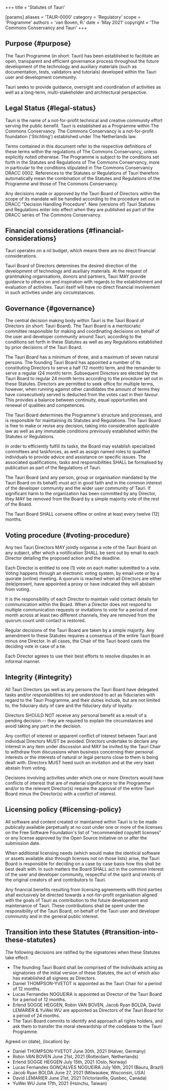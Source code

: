 +++
title = 'Statutes of Tauri'

[params]
    aliases = 'TAUR-0000'
    category = 'Regulatory'
    scope = 'Programme'
    authors = 'van Boven, R.'
    date = 'May 2021'
    copyright = 'The Commons Conservancy and Tauri'
+++

## Purpose {#purpose}

The Tauri Programme (in short: Tauri) has been established to facilitate an open, transparent and efficient governance process throughout the future development of the technology and auxiliary materials (such as documentation, tests, validators and tutorials) developed within the Tauri user and development community.

Tauri seeks to provide guidance, oversight and coordination of activities as well as a long-term, multi-stakeholder and architectural perspective.

## Legal Status {#legal-status}

Tauri is the name of a not-for-profit technical and creative community effort serving the public benefit. Tauri is established as a Programme within The Commons Conservancy. The Commons Conservancy is a not-for-profit foundation ('Stichting') established under The Netherlands law.

Terms contained in this document refer to the respective definitions of these terms within the regulations of The Commons Conservancy, unless explicitly noted otherwise. The Programme is subject to the conditions set forth in the Statutes and Regulations of The Commons Conservancy, more in particular to the conditions stipulated in The Commons Conservancy DRACC 0002. References to the Statutes or Regulations of Tauri therefore automatically mean the combination of the Statutes and Regulations of the Programme and those of The Commons Conservancy.

Any decisions made or approved by the Tauri Board of Directors within the scope of its mandate will be handled according to the procedure set out in DRACC "Decision Handling Procedure". New (versions of) Tauri Statutes and Regulations enter into effect when they are published as part of the DRACC series of The Commons Conservancy.

## Financial considerations {#financial-considerations}

Tauri operates on a nil budget, which means there are no direct financial considerations.

Tauri Board of Directors determines the desired direction of the development of technology and auxiliary materials. At the request of grantmaking organisations, donors and partners, Tauri MAY provide guidance to others on and inspiration with regards to the establishment and evaluation of activities. Tauri itself will have no direct financial involvement in such activities under any circumstances.

## Governance {#governance}

The central decision making body within Tauri is the Tauri Board of Directors (in short: Tauri Board). The Tauri Board is a meritocratic committee responsible for making and coordinating decisions on behalf of the user and developer community around Tauri, according to the conditions set forth in these Statutes as well as any Regulations established by prior decisions of the Tauri Board.

The Tauri Board has a minimum of three, and a maximum of seven natural persons. The founding Tauri Board has appointed a number of its constituting Directors to serve a half (12 month) term, and the remainder to serve a regular (24 month) term. Subsequent Directors are elected by the Tauri Board to regular 24 month terms according to the procedure set out in these Statutes. Directors are permitted to seek office for multiple terms, however, when running against other candidates the amount of terms they have consecutively served is deducted from the votes cast in their favour. This provides a balance between continuity, equal opportunities and renewal of qualities and competences.

The Tauri Board determines the Programme's structure and processes, and is responsible for maintaining its Statutes and Regulations. The Tauri Board is free to make or revise any decision, taking into consideration applicable law as well as any immutable conditions previously established within the Statutes or Regulations.

In order to efficiently fulfill its tasks, the Board may establish specialized committees and taskforces, as well as assign named roles to qualified individuals to provide advice and assistance on specific issues. The associated qualifications, tasks and responsibilities SHALL be formalised by publication as part of the Regulations of Tauri.

The Tauri Board (and any person, group or organisation mandated by the Tauri Board on its behalf) must act in good faith and in the common interest of the developer community and the wider user community of Tauri. If significant harm to the organization has been committed by any Director, they MAY be removed from the Board by a simple majority vote of the rest of the Board.

The Tauri Board SHALL convene offline or online at least every twelve (12) months.

## Voting procedure {#voting-procedure}

Any two Tauri Directors MAY jointly organise a vote of the Tauri Board on any subject, after which a notification SHALL be sent out by email to each Director detailing the proposed action and the deadline.

Each Director is entitled to one (1) vote on each matter submitted to a vote. Voting happens through an electronic voting system, by email vote or by a quorate (online) meeting. A quorum is reached when all Directors are either (tele)present, have appointed a proxy or have indicated they will abstain from voting.

It is the responsibility of each Director to maintain valid contact details for communication within the Board. When a Director does not respond to multiple communication requests or invitations to vote for a period of one month across at least two different channels, they are removed from the quorum count until contact is restored.

Regular decisions of the Tauri Board are taken by a simple majority. Any amendment to these Statutes requires a consensus of the entire Tauri Board minus one Director. In all cases, the Chair of the Tauri board casts the deciding vote in case of a tie.

Each Director agrees to use their best efforts to resolve disputes in an informal manner.

## Integrity {#integrity}

All Tauri Directors (as well as any persons the Tauri Board have delegated tasks and/or responsibilities to) are understood to act as fiduciaries with regard to the Tauri Programme, and their duties include, but are not limited to, the fiduciary duty of care and the fiduciary duty of loyalty.

Directors SHOULD NOT receive any personal benefit as a result of a pending decision -- they are required to explain the circumstances and avoid taking any part in the decision.

Any conflict of interest or apparent conflict of interest between Tauri and individual Directors MUST be avoided. Directors undertake to declare any interest in any item under discussion and MAY be invited by the Tauri Chair to withdraw from discussions when business concerning their personal interests or the interests of natural or legal persons close to them is being dealt with. Directors MUST heed such an invitation and at the very least abstain from voting.

Decisions involving activities under which one or more Directors would have conflicts of interest that are of material significance to the Programme and/or to the relevant Director(s) require the approval of the entire Tauri Board minus the Director(s) with a conflict of interest.

## Licensing policy {#licensing-policy}

All software and content created or maintained within Tauri is to be made publically available perpetually at no cost under one or more of the licenses on the Free Software Foundation's list of "recommended copyleft licenses" or any license approved by the Open Source Initiative on or after the submission date.

When additional licensing needs (which would make the identical software or assets available also through licenses not on those lists) arise, the Tauri Board is responsible for deciding on a case by case basis how this shall be best dealt with. In such matters the Board SHALL act in the common interest of the user and developer community, respectful of the spirit and intents of the original creators of and contributors to Tauri.

Any financial benefits resulting from licensing agreements with third parties shall exclusively be directed towards a not-for-profit organisation aligned with the goals of Tauri as contribution to the future development and maintenance of Tauri. These contributions shall be spent under the responsibility of the Tauri Board, on behalf of the Tauri user and developer community and in the general public interest.

## Transition into these Statutes {#transition-into-these-statutes}

The following decisions are ratified by the signatories when these Statutes take effect:
 * The founding Tauri Board shall be comprised of the individuals acting as signatories of the initial version of these Statutes, the act of which also has established all signees as Directors.
 * Daniel THOMPSON-YVETOT is appointed as the Tauri Chair for a period of 12 months.
 * Lucas Fernandes NOGUEIRA is appointed as Director of the Tauri Board for a period of 12 months.
 * Erlend SOGGE HEGGEN, Robin VAN BOVEN, Jacob Ryan BOLDA, David LEMARIER & YuWei WU are appointed as Directors of the Tauri Board for a period of 24 months.
 * The Tauri Board commits to identify and approach all rights holders, and ask them to transfer the moral stewardship of the codebase to the Tauri Programme.

Agreed on (date), (location) by:

 * Daniel THOMPSON-YVETOT June 30th, 2021 (Halver, Germany)
 * Robin VAN BOVEN June 21st, 2021 (Rotterdam, Netherlands)
 * Erlend SOGGE HEGGEN July 15th, 2021 (Oslo, Norway)
 * Lucas Fernandes GONÇALVES NOGUEIRA July 16th, 2021 (Bauru, Brazil)
 * Jacob Ryan BOLDA June 27, 2021 (Milwaukee, Wisconsin, USA)
 * David LEMARIER June 21st, 2021 (Victoriaville, Quebec, Canada)
 * YuWei WU June 17th, 2021 (Hsinchu, Taiwan)
